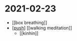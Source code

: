 # 2021-02-23

- [[box breathing]]
- [[push]] [[walking meditation]]
  - [[kinhin]]

[//begin]: # "Autogenerated link references for markdown compatibility"
[push]: ../push "Push"
[//end]: # "Autogenerated link references"